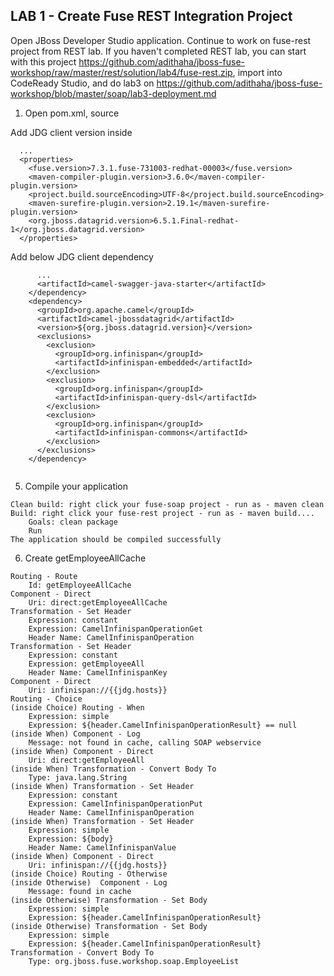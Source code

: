 
## LAB 1 - Create Fuse REST Integration Project

Open JBoss Developer Studio application. Continue to work on fuse-rest project from REST lab. If you haven't completed REST lab, you can start with this project https://github.com/adithaha/jboss-fuse-workshop/raw/master/rest/solution/lab4/fuse-rest.zip, import into CodeReady Studio, and do lab3 on https://github.com/adithaha/jboss-fuse-workshop/blob/master/soap/lab3-deployment.md

1. Open pom.xml, source
 
Add JDG client version inside <properties>
```
  ...
  <properties>
    <fuse.version>7.3.1.fuse-731003-redhat-00003</fuse.version>
    <maven-compiler-plugin.version>3.6.0</maven-compiler-plugin.version>
    <project.build.sourceEncoding>UTF-8</project.build.sourceEncoding>
    <maven-surefire-plugin.version>2.19.1</maven-surefire-plugin.version>
    <org.jboss.datagrid.version>6.5.1.Final-redhat-1</org.jboss.datagrid.version>
  </properties>
```
Add below JDG client dependency
``` 
      ...
      <artifactId>camel-swagger-java-starter</artifactId>
    </dependency>
    <dependency>
      <groupId>org.apache.camel</groupId>
      <artifactId>camel-jbossdatagrid</artifactId>
      <version>${org.jboss.datagrid.version}</version>
      <exclusions>
      	<exclusion>
          <groupId>org.infinispan</groupId>
          <artifactId>infinispan-embedded</artifactId>
        </exclusion>
        <exclusion>
          <groupId>org.infinispan</groupId>
          <artifactId>infinispan-query-dsl</artifactId>
        </exclusion>
        <exclusion>
          <groupId>org.infinispan</groupId>
          <artifactId>infinispan-commons</artifactId>
        </exclusion>
      </exclusions>
    </dependency>
  
```
5. Compile your application
```
Clean build: right click your fuse-soap project - run as - maven clean
Build: right click your fuse-rest project - run as - maven build....
	Goals: clean package
	Run
The application should be compiled successfully
```
6. Create getEmployeeAllCache 
```
Routing - Route
	Id: getEmployeeAllCache
Component - Direct
	Uri: direct:getEmployeeAllCache
Transformation - Set Header
	Expression: constant 
	Expression: CamelInfinispanOperationGet
	Header Name: CamelInfinispanOperation
Transformation - Set Header
	Expression: constant 
	Expression: getEmployeeAll
	Header Name: CamelInfinispanKey
Component - Direct
	Uri: infinispan://{{jdg.hosts}}
Routing - Choice 
(inside Choice) Routing - When
	Expression: simple
	Expression: ${header.CamelInfinispanOperationResult} == null
(inside When) Component - Log
	Message: not found in cache, calling SOAP webservice
(inside When) Component - Direct
	Uri: direct:getEmployeeAll
(inside When) Transformation - Convert Body To
	Type: java.lang.String
(inside When) Transformation - Set Header
	Expression: constant 
	Expression: CamelInfinispanOperationPut
	Header Name: CamelInfinispanOperation
(inside When) Transformation - Set Header
	Expression: simple 
	Expression: ${body}
	Header Name: CamelInfinispanValue
(inside When) Component - Direct
	Uri: infinispan://{{jdg.hosts}}
(inside Choice) Routing - Otherwise
(inside Otherwise)  Component - Log
	Message: found in cache
(inside Otherwise) Transformation - Set Body
	Expression: simple
	Expression: ${header.CamelInfinispanOperationResult}
(inside Otherwise) Transformation - Set Body
	Expression: simple
	Expression: ${header.CamelInfinispanOperationResult}
Transformation - Convert Body To
	Type: org.jboss.fuse.workshop.soap.EmployeeList

```
